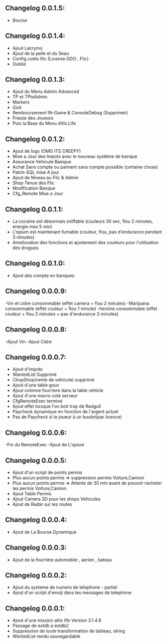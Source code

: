 ## Changelog 0.0.1.5:
  - Bourse

## Changelog 0.0.1.4:
  - Ajout Lacrymo
  - Ajout de la pelle et du Seau
  - Config cotés flic (License GDO , Flic)
  - Oublie

## Changelog 0.0.1.3:
  - Ajout du Menu Admin Advanced
  - TP et TPtoAdmin
  - Markers
  - God
  - Remboursement IN-Game & ConsoleDebug (Supprimér)
  - Freeze des Joueurs
  - Puis la Base du Menu Altis Life

## Changelog 0.0.1.2:
  - Ajout de logs (OMG ITS CREEPY)
  - Mise a Jour des Impots avec le nouveau système de banque
  - Assurance Vehicule Basique
  - Achat Sans compte ou paiment sans compte possible (certaine chose)
  - Patch-SQL mise A jour
  - Ajout de Niveau au Flic & Admin
  - Shop Tenue des Flic
  - Modification Banque
  - Cfg_Remote Mise a Jour

## Changelog 0.0.1.1:
  - La cocaine est désormais sniffable (couleurs 30 sec, flou 2 minutes, energie max 5 min)
  - L'opium est maintenant fumable (couleur, flou, pas d'endurance pendant 3 minutes)
  - Amelioration des fonctions et ajustement des couleurs pour l'utilisation des drogues

## Changelog 0.0.1.0:
  - Ajout des compte en banques.

## Changelog 0.0.0.9:
  -Vin et cidre consommable (effet camera + flou 2 minutes)
  -Marijuana consommable (effet couleur + flou 1 minute)
  -heroine consommable (effet couleur + flou 3 minutes + pas d'endurance 3 minutes)

## Changelog 0.0.0.8:
  -Ajout Vin
  -Ajout Cidre

## Changelog 0.0.0.7:
  - Ajout d'Impots
  - WantedList Supprimé
  - ChopShop(vente de vehicule) supprimé
  - Ajout d'une table gouv
  - Ajout colonne fourriere dans la table vehicle
  - Ajout d'une macro coté serveur
  - CfgRemoteExec terminé
  - Ajout effet lorsque l'on boit trop de Redgull
  - Paycheck dynamique en fonction de l'argent actuel
  - Pas de Paycheck si le joueur à un boulot(par licence)

## Changelog 0.0.0.6:
  -Fin du RemoteExec
  -Ajout de L'opium

## Changelog 0.0.0.5:
  - Ajout d'un script de points permis
  - Plus aucun points permis => suppression permis Voiture,Camion
  - Plus aucun points permis => Attente de 30 min avant de pouvoir racheter les permis Voiture,Camion
  - Ajout Table Permis
  - Ajout Camera 3D pour les shops Vehicules
  - Ajout de Radar sur les routes

## Changelog 0.0.0.4:
  - Ajout de La Bourse Dynamique

## Changelog 0.0.0.3:
  - Ajout de la fourrière automobile , aerien , bateau

## Changelog 0.0.0.2:
  - Ajout du systeme de numero de telephone - partiel
  - Ajout d'un script d'emoji dans les messages de telephone

## Changelog 0.0.0.1:
  - Ajout d'une mission altis life Version 3.1.4.8
  - Passage de extdb à extdb2
  - Suppression de toute transformation de tableau, string
  - WantedList rendu sauvegardable